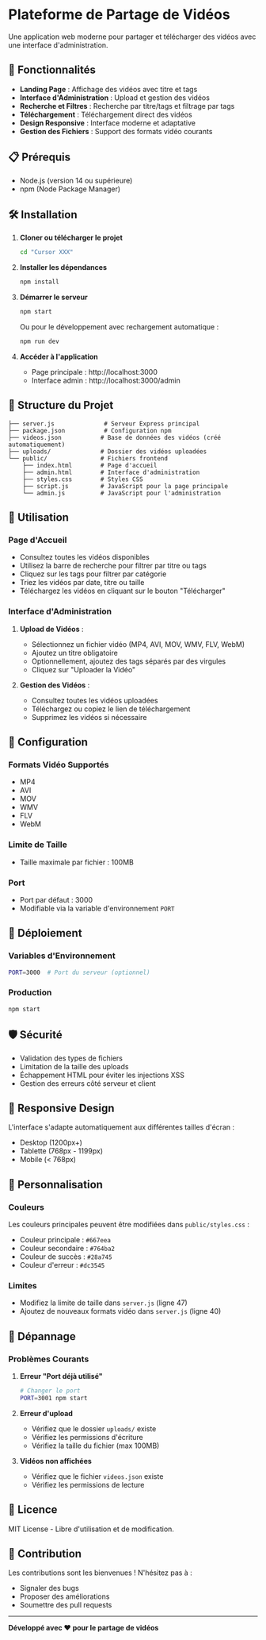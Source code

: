 # Plateforme de Partage de Vidéos

Une application web moderne pour partager et télécharger des vidéos avec une interface d'administration.

## 🚀 Fonctionnalités

- **Landing Page** : Affichage des vidéos avec titre et tags
- **Interface d'Administration** : Upload et gestion des vidéos
- **Recherche et Filtres** : Recherche par titre/tags et filtrage par tags
- **Téléchargement** : Téléchargement direct des vidéos
- **Design Responsive** : Interface moderne et adaptative
- **Gestion des Fichiers** : Support des formats vidéo courants

## 📋 Prérequis

- Node.js (version 14 ou supérieure)
- npm (Node Package Manager)

## 🛠️ Installation

1. **Cloner ou télécharger le projet**
   ```bash
   cd "Cursor XXX"
   ```

2. **Installer les dépendances**
   ```bash
   npm install
   ```

3. **Démarrer le serveur**
   ```bash
   npm start
   ```
   
   Ou pour le développement avec rechargement automatique :
   ```bash
   npm run dev
   ```

4. **Accéder à l'application**
   - Page principale : http://localhost:3000
   - Interface admin : http://localhost:3000/admin

## 📁 Structure du Projet

```
├── server.js              # Serveur Express principal
├── package.json           # Configuration npm
├── videos.json           # Base de données des vidéos (créé automatiquement)
├── uploads/              # Dossier des vidéos uploadées
└── public/               # Fichiers frontend
    ├── index.html        # Page d'accueil
    ├── admin.html        # Interface d'administration
    ├── styles.css        # Styles CSS
    ├── script.js         # JavaScript pour la page principale
    └── admin.js          # JavaScript pour l'administration
```

## 🎯 Utilisation

### Page d'Accueil
- Consultez toutes les vidéos disponibles
- Utilisez la barre de recherche pour filtrer par titre ou tags
- Cliquez sur les tags pour filtrer par catégorie
- Triez les vidéos par date, titre ou taille
- Téléchargez les vidéos en cliquant sur le bouton "Télécharger"

### Interface d'Administration
1. **Upload de Vidéos** :
   - Sélectionnez un fichier vidéo (MP4, AVI, MOV, WMV, FLV, WebM)
   - Ajoutez un titre obligatoire
   - Optionnellement, ajoutez des tags séparés par des virgules
   - Cliquez sur "Uploader la Vidéo"

2. **Gestion des Vidéos** :
   - Consultez toutes les vidéos uploadées
   - Téléchargez ou copiez le lien de téléchargement
   - Supprimez les vidéos si nécessaire

## 🔧 Configuration

### Formats Vidéo Supportés
- MP4
- AVI
- MOV
- WMV
- FLV
- WebM

### Limite de Taille
- Taille maximale par fichier : 100MB

### Port
- Port par défaut : 3000
- Modifiable via la variable d'environnement `PORT`

## 🚀 Déploiement

### Variables d'Environnement
```bash
PORT=3000  # Port du serveur (optionnel)
```

### Production
```bash
npm start
```

## 🛡️ Sécurité

- Validation des types de fichiers
- Limitation de la taille des uploads
- Échappement HTML pour éviter les injections XSS
- Gestion des erreurs côté serveur et client

## 📱 Responsive Design

L'interface s'adapte automatiquement aux différentes tailles d'écran :
- Desktop (1200px+)
- Tablette (768px - 1199px)
- Mobile (< 768px)

## 🎨 Personnalisation

### Couleurs
Les couleurs principales peuvent être modifiées dans `public/styles.css` :
- Couleur principale : `#667eea`
- Couleur secondaire : `#764ba2`
- Couleur de succès : `#28a745`
- Couleur d'erreur : `#dc3545`

### Limites
- Modifiez la limite de taille dans `server.js` (ligne 47)
- Ajoutez de nouveaux formats vidéo dans `server.js` (ligne 40)

## 🐛 Dépannage

### Problèmes Courants

1. **Erreur "Port déjà utilisé"**
   ```bash
   # Changer le port
   PORT=3001 npm start
   ```

2. **Erreur d'upload**
   - Vérifiez que le dossier `uploads/` existe
   - Vérifiez les permissions d'écriture
   - Vérifiez la taille du fichier (max 100MB)

3. **Vidéos non affichées**
   - Vérifiez que le fichier `videos.json` existe
   - Vérifiez les permissions de lecture

## 📄 Licence

MIT License - Libre d'utilisation et de modification.

## 🤝 Contribution

Les contributions sont les bienvenues ! N'hésitez pas à :
- Signaler des bugs
- Proposer des améliorations
- Soumettre des pull requests

---

**Développé avec ❤️ pour le partage de vidéos**
